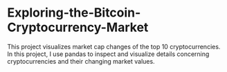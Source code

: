 # Exploring-the-Bitcoin-Cryptocurrency-Market
This project visualizes market cap changes of the top 10 cryptocurrencies.
In this project, I use pandas to inspect and visualize details concerning cryptocurrencies and their changing market values.
